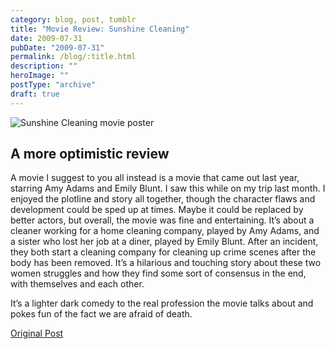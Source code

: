 ```yaml
---
category: blog, post, tumblr
title: "Movie Review: Sunshine Cleaning"
date: 2009-07-31
pubDate: "2009-07-31"
permalink: /blog/:title.html
description: ""
heroImage: ""
postType: "archive"
draft: true
---
```




![Sunshine Cleaning movie poster](https://upload.wikimedia.org/wikipedia/en/a/a5/Sunshine_cleaning.jpg)

## A more optimistic review

A movie I suggest to you all instead is a movie that came out last year, starring Amy Adams and Emily Blunt. I saw this while on my trip last month. I enjoyed the plotline and story all together, though the character flaws and development could be sped up at times. Maybe it could be replaced by better actors, but overall, the movie was fine and entertaining. It’s about a cleaner working for a home cleaning company, played by Amy Adams, and a sister who lost her job at a diner, played by Emily Blunt. After an incident, they both start a cleaning company for cleaning up crime scenes after the body has been removed. It’s a hilarious and touching story about these two women struggles and how they find some sort of consensus in the end, with themselves and each other.

It’s a lighter dark comedy to the real profession the movie talks about and pokes fun of the fact we are afraid of death.

[Original Post](https://jermspeaks.com/post/153483266/sunshine-cleaning-a-more-optimistic-review-a)
